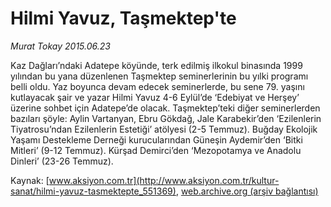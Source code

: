 # Hilmi Yavuz, Taşmektep'te

*Murat Tokay 2015.06.23*

<div class="pNewsDetailMainContent ctx_content" itemprop="articleBody">
 <p>
  Kaz Dağları’ndaki Adatepe köyünde, terk edilmiş ilkokul binasında 1999 yılından bu yana düzenlenen Taşmektep seminerlerinin bu yılki programı belli oldu. Yaz boyunca devam edecek seminerlerde, bu sene 79. yaşını kutlayacak şair ve yazar Hilmi Yavuz 4-6 Eylül’de ‘Edebiyat ve Herşey’ üzerine sohbet için Adatepe’de olacak. Taşmektep’teki diğer seminerlerden bazıları şöyle: Aylin Vartanyan, Ebru Gökdağ, Jale Karabekir’den ‘Ezilenlerin Tiyatrosu’ndan Ezilenlerin Estetiği’ atölyesi (2-5 Temmuz). Buğday Ekolojik Yaşamı Destekleme Derneği kurucularından Güneşin Aydemir’den ‘Bitki Mitleri’ (9-12 Temmuz). Kürşad Demirci’den ‘Mezopotamya ve Anadolu Dinleri’ (23-26 Temmuz).
 </p>
</div>


Kaynak: [www.aksiyon.com.tr](http://www.aksiyon.com.tr/kultur-sanat/hilmi-yavuz-tasmektepte_551369), [web.archive.org (arşiv bağlantısı)](http://web.archive.org/web/20151225210106/http://www.aksiyon.com.tr/kultur-sanat/hilmi-yavuz-tasmektepte_551369)
